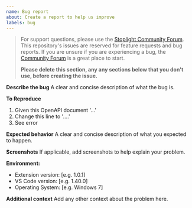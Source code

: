 ```yaml
---
name: Bug report
about: Create a report to help us improve
labels: bug
---
```


> For support questions, please use the [Stoplight Community Forum](https://community.stoplight.io). This repository's issues are reserved for feature requests and bug reports. If you are unsure if you are experiencing a bug, the [Community Forum](https://community.stoplight.io) is a great place to start.
>
> **Please delete this section, any any sections below that you don't use, before creating the issue.**

**Describe the bug**
A clear and concise description of what the bug is.

**To Reproduce**

1. Given this OpenAPI document '...'
2. Change this line to '....'
3. See error

**Expected behavior**
A clear and concise description of what you expected to happen.

**Screenshots**
If applicable, add screenshots to help explain your problem.

**Environment:**
 - Extension version: [e.g. 1.0.1]
 - VS Code version: [e.g. 1.40.0]
 - Operating System: [e.g. Windows 7]

**Additional context**
Add any other context about the problem here.
